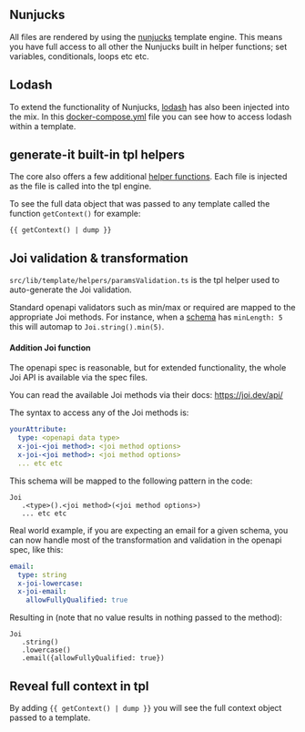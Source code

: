 ## Nunjucks

All files are rendered by using the [nunjucks](https://mozilla.github.io/nunjucks/templating.html) template engine. This means you have full access to all other the Nunjucks built in helper functions; set variables, conditionals, loops etc etc.

## Lodash
To extend the functionality of Nunjucks, [lodash](https://lodash.com/docs/4.17.15) has also been injected into the mix. In this [docker-compose.yml](https://github.com/acr-lfr/generate-it-typescript-server/blob/master/docker-compose.yml#L11) file you can see how to access lodash within a template. 

## generate-it built-in tpl helpers
The core also offers a few additional [helper functions](https://github.com/acr-lfr/generate-it/tree/master/src/lib/template/helpers). Each file is injected as the file is called into the tpl engine.

To see the full data object that was passed to any template called the function `getContext()` for example:
```
{{ getContext() | dump }}
```

## Joi validation & transformation
`src/lib/template/helpers/paramsValidation.ts` is the tpl helper used to auto-generate the Joi validation.

Standard openapi validators such as min/max or required are mapped to the appropriate Joi methods. For instance, when a [schema](https://swagger.io/docs/specification/data-models/data-types/) has `minLength: 5` this will automap to `Joi.string().min(5)`.

#### Addition Joi function
The openapi spec is reasonable, but for extended functionality, the whole Joi API is available via the spec files.

You can read the available Joi methods via their docs: https://joi.dev/api/

The syntax to access any of the Joi methods is:
```yaml
yourAttribute:
  type: <openapi data type>
  x-joi-<joi method>: <joi method options>
  x-joi-<joi method>: <joi method options>
  ... etc etc
```

This schema will be mapped to the following pattern in the code:
```
Joi
   .<type>().<joi method>(<joi method options>)
   ... etc etc
```

Real world example, if you are expecting an email for a given schema, you can now handle most of the transformation and validation in the openapi spec, like this:
```yaml
email:
  type: string
  x-joi-lowercase: 
  x-joi-email:
    allowFullyQualified: true
```
Resulting in (note that no value results in nothing passed to the method):
```
Joi
   .string()
   .lowercase()
   .email({allowFullyQualified: true})
```






## Reveal full context in tpl
By adding `{{ getContext() | dump }}` you will see the full context object passed to a template.

